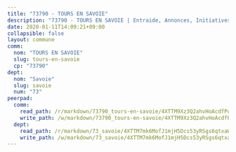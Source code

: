 ```yaml
---
title: "73790 - TOURS EN SAVOIE"
description: "73790 - TOURS EN SAVOIE | Entraide, Annonces, Initiatives"
date: 2020-01-11T14:09:21+09:00
collapsible: false
layout: commune
comm:
  nom: "TOURS EN SAVOIE"
  slug: tours-en-savoie
  cp: "73790"
dept:
  nom: "Savoie"
  slug: savoie
  num: "73"
peerpad:
  comm:
    read_path: /r/markdown/73790_tours-en-savoie/4XTTM9Xz3Q2ahvHoAcdfPqDicNwZUaUi2STGJ2qrFReX3TRv6
    write_path: /w/markdown/73790_tours-en-savoie/4XTTM9Xz3Q2ahvHoAcdfPqDicNwZUaUi2STGJ2qrFReX3TRv6-K3TgUieMhEPjVeWfycZ7tNNeeMWQNg2oN8G6iy7MPVMCbe7gmKN3JYyWLzmFUEv4JkgwYuKTLpxp7tCtUiR5K4ieKLiE3DX8FWagUKH8muupQNhmDxqgQKVEzR9EGTZAQu7b5dVp
  dept:
    read_path: /r/markdown/73_savoie/4XTTM7mk6MofJ1mjH5Dcs53yRSgs6qtxaWYjKD54ttqHGEMur
    write_path: /w/markdown/73_savoie/4XTTM7mk6MofJ1mjH5Dcs53yRSgs6qtxaWYjKD54ttqHGEMur-K3TgTorsK1WLw8S2EgnkoX8tJEgZgam6ANhvqrVqNfiz9fX8kbMKu5AF1rqzXyxMRZgoVPrb5EERe3PeBhqF1SBfP5G1PJnvsDUF2LQSxevobpkDM4djQDebTYoo6Yx53thenJpY
---
```


